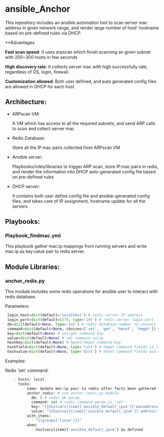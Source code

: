 # ansible_Anchor

This repository includes an ansible automation tool to scan server mac address in given network range, and render large number of host\' hostname based on pre-defined rules via DHCP.

**Advantages

**Fast scan speed**: It uses arpscan which finish scanning an given subnet with 200~300 hosts in few seconds 

**High discovery rate**: It collects server mac with high successfully rate, regardless of OS, login, firewall.

**Customization allowed**: Both user defined, and auto generated config files are allowed in DHCP for each host

## Architecture:
- ARPscan VM:

    A VM which has access to all the required subnets, and send ARP calls to scan and collect server mac
- Redis Database:

    Store all the IP:mac pairs collected from ARPscan VM
- Ansible server:

    Playbooks/roles/libraries to trigger ARP scan, store IP:mac pairs in redis, and render the information into DHCP auto-generated config file based on pre-defined rules
- DHCP server:

    It contains both user define config file and ansible-generated config files, and takes care of IP assignment, hostname update for all the servers

## Playbooks:
### Playbook_findmac.yml
This playbook gather mac:ip mappings from running servers and write mac:ip as key:value pair to redis server.

## Module Libraries:
### anchor_redis.py
This module includes some redis operations for ansible user to interact with redis database.

Parameters:
```python
 login_host=dict(default='localhost') # redis server IP address
 login_port=dict(default=6379, type='int') # redis server login port
 db=dict(default=None, type='int') # redis database number to connect
 command=dict(default=None, choices=['set', 'get', 'hmset', 'hmget']) # redis command to use
 key=dict(default=None) # set/get command key
 value=dict(default=None) # set command value
 hashkey=dict(default=None) # hmset/hmget command key
 hashfield=dict(default=None, type='list') # hmget command fields (a list)
 hashvalue=dict(default=None, type='dict') # hmset command fields and values (a dictionary)
```

Examples:

Redis 'set' command:
```python
    - hosts: local
      tasks:
        - name: Update mac:ip pair to redis after facts been gathered for linux group of hosts.
          anchor_redis: # use anchor_redis.py module.
            db: 0 # redis db param
            command: set # redis command param is 'set'
            key: "{{hostvars[item]['ansible_default_ipv4']['macaddress']}}" # key param for set cmd
            value: "{{hostvars[item]['ansible_default_ipv4']['address']}}" # value param for set cmd
          with_items:
            - "{{groups['linux']}}"
          when:
            - hostvars[item]['ansible_default_ipv4'] is defined
```
       
        
